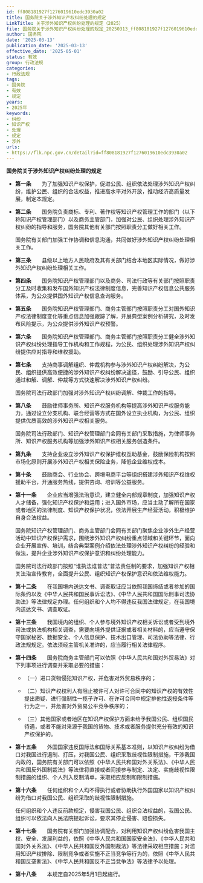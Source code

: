 ```yaml
---
id: ff808181927f1276019610edc3930a02
title: 国务院关于涉外知识产权纠纷处理的规定
LinkTitle: 关于涉外知识产权纠纷处理的规定（2025）
file: 国务院关于涉外知识产权纠纷处理的规定_20250313_ff808181927f1276019610edc3930a02.docx
author: 国务院
date: '2025-03-13'
publication_date: '2025-03-13'
effective_date: '2025-05-01'
status: 有效
group: 行政法规
categories:
- 行政法规
tags:
- 国务院
- 有效
- 规定
years:
- 2025年
keywords:
- 纠纷
- 知识产权
- 处理
- 规定
- 涉外
urls:
- https://flk.npc.gov.cn/detail?id=ff808181927f1276019610edc3930a02
---
```


**国务院关于涉外知识产权纠纷处理的规定**

- **第一条**　　为了加强知识产权保护，促进公民、组织依法处理涉外知识产权纠纷，维护公民、组织的合法权益，推进高水平对外开放，推动经济高质量发展，制定本规定。

- **第二条**　　国务院负责商标、专利、著作权等知识产权管理工作的部门（以下称知识产权管理部门）以及商务主管部门，加强对公民、组织处理涉外知识产权纠纷的指导和服务，国务院其他有关部门按照职责分工做好相关工作。

  国务院有关部门加强工作协调和信息沟通，共同做好涉外知识产权纠纷处理相关工作。

- **第三条**　　县级以上地方人民政府及其有关部门结合本地区实际情况，做好涉外知识产权纠纷处理相关工作。

- **第四条**　　国务院知识产权管理部门以及商务、司法行政等有关部门按照职责分工及时收集和发布国外知识产权法律制度信息，完善知识产权信息公共服务体系，为公众提供国外知识产权信息查询服务。

- **第五条**　　国务院知识产权管理部门、商务主管部门按照职责分工对国外知识产权法律制度变化等重点信息加强跟踪了解，开展典型案例分析研究，及时发布风险提示，为公众提供涉外知识产权预警。

- **第六条**　　国务院知识产权管理部门、商务主管部门按照职责分工健全涉外知识产权纠纷处理指导工作机构和工作规程，为公民、组织处理涉外知识产权纠纷提供应对指导和维权援助。

- **第七条**　　支持商事调解组织、仲裁机构参与涉外知识产权纠纷解决，为公民、组织提供高效便捷的涉外知识产权纠纷解决途径，鼓励、引导公民、组织通过和解、调解、仲裁等方式快速解决涉外知识产权纠纷。

  国务院司法行政部门加强对涉外知识产权纠纷调解、仲裁工作的指导。

- **第八条**　　鼓励律师事务所、知识产权服务机构等提高涉外知识产权服务能力，通过设立分支机构、联合经营等方式在国外设立执业机构，为公民、组织提供优质高效的涉外知识产权相关服务。

  国务院司法行政部门、知识产权管理部门会同有关部门采取措施，为律师事务所、知识产权服务机构等加强涉外知识产权相关服务创造条件。

- **第九条**　　支持企业设立涉外知识产权保护维权互助基金，鼓励保险机构按照市场化原则开展涉外知识产权相关保险业务，降低企业维权成本。

- **第十条**　　鼓励商会、行业协会、跨境电商平台等组织搭建涉外知识产权维权援助平台，开通服务热线，提供咨询、培训等公益服务。

- **第十一条**　　企业应当增强法治意识，建立健全内部规章制度，加强知识产权人才储备，强化知识产权保护和运用；进入国外市场，应当主动了解所在国家或者地区的法律制度、知识产权保护状况，依法开展生产经营活动，积极维护自身合法权益。

  国务院知识产权管理部门、商务主管部门会同有关部门聚焦企业涉外生产经营活动中知识产权保护需求，围绕涉外知识产权纠纷重点领域和关键环节，面向企业开展宣传、培训，结合典型案例介绍依法处理涉外知识产权纠纷的经验和做法，提升企业涉外知识产权保护意识和纠纷处理能力。

  国务院司法行政部门按照“谁执法谁普法”普法责任制的要求，加强知识产权相关法治宣传教育，全面提升公民、组织知识产权保护意识和依法维权能力。

- **第十二条**　　在我国境内送达文书、调查取证应当依照我国缔结或者参加的国际条约以及《中华人民共和国民事诉讼法》、《中华人民共和国国际刑事司法协助法》等法律规定办理。任何组织和个人均不得违反我国法律规定，在我国境内送达文书、调查取证。

- **第十三条**　　我国境内的组织、个人参与境外知识产权相关诉讼或者受到境外司法或执法机构相关调查，需要向境外提供证据或者相关材料的，应当遵守保守国家秘密、数据安全、个人信息保护、技术出口管理、司法协助等法律、行政法规规定。依法须经主管机关准许的，应当履行相关法律程序。

- **第十四条**　　国务院商务主管部门可以依照《中华人民共和国对外贸易法》对下列事项进行调查并采取必要的措施：

  - （一）进口货物侵犯知识产权，并危害对外贸易秩序的；

  - （二）知识产权权利人有阻止被许可人对许可合同中的知识产权的有效性提出质疑、进行强制性一揽子许可、在许可合同中规定排他性返授条件等行为之一，并危害对外贸易公平竞争秩序的；

  - （三）其他国家或者地区在知识产权保护方面未给予我国公民、组织国民待遇，或者不能对来源于我国的货物、技术或者服务提供充分有效的知识产权保护的。

- **第十五条**　　外国国家违反国际法和国际关系基本准则，以知识产权纠纷为借口对我国进行遏制、打压，对我国公民、组织采取歧视性限制措施，干涉我国内政的，国务院有关部门可以依照《中华人民共和国对外关系法》、《中华人民共和国反外国制裁法》等法律将直接或者间接参与制定、决定、实施歧视性限制措施的组织、个人列入反制清单，采取相应反制和限制措施。

- **第十六条**　　任何组织和个人均不得执行或者协助执行外国国家以知识产权纠纷为借口对我国公民、组织采取的歧视性限制措施。

  任何组织和个人违反前款规定，侵害我国公民、组织合法权益的，我国公民、组织可以依法向人民法院提起诉讼，要求其停止侵害、赔偿损失。

- **第十七条**　　国务院有关部门加强协调配合，对利用知识产权纠纷危害我国主权、安全、发展利益的，依照《中华人民共和国国家安全法》、《中华人民共和国对外关系法》、《中华人民共和国反外国制裁法》等法律采取相应措施；对滥用知识产权排除、限制竞争或者实施不正当竞争等行为的，依照《中华人民共和国反垄断法》、《中华人民共和国反不正当竞争法》等法律予以处理。

- **第十八条**　　本规定自2025年5月1日起施行。
